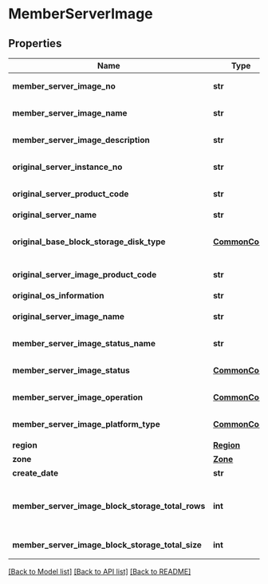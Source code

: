 # MemberServerImage

## Properties
Name | Type | Description | Notes
------------ | ------------- | ------------- | -------------
**member_server_image_no** | **str** | 회원서버이미지번호 | [optional] 
**member_server_image_name** | **str** | 회원서버이미지명 | [optional] 
**member_server_image_description** | **str** | 회원서버이미지설명 | [optional] 
**original_server_instance_no** | **str** | 원본서버인스턴스번호 | [optional] 
**original_server_product_code** | **str** | 원본서버상품코드 | [optional] 
**original_server_name** | **str** | 원본서버명 | [optional] 
**original_base_block_storage_disk_type** | [**CommonCode**](CommonCode.md) | 원본서버기본블록스토리지디스크유형 | [optional] 
**original_server_image_product_code** | **str** | 원본서버이미지상품코드 | [optional] 
**original_os_information** | **str** | 원본OS정보 | [optional] 
**original_server_image_name** | **str** | 원본서버이미지명 | [optional] 
**member_server_image_status_name** | **str** | 원본서버이미지상태명 | [optional] 
**member_server_image_status** | [**CommonCode**](CommonCode.md) | 원본서버이미지상태 | [optional] 
**member_server_image_operation** | [**CommonCode**](CommonCode.md) | 원본서버이미지OP | [optional] 
**member_server_image_platform_type** | [**CommonCode**](CommonCode.md) | 회원서버이미지플랫폼구분 | [optional] 
**region** | [**Region**](Region.md) | 리전 | [optional] 
**zone** | [**Zone**](Zone.md) | ZONE | [optional] 
**create_date** | **str** | 생성일시 | [optional] 
**member_server_image_block_storage_total_rows** | **int** | 회원서버이미지블록스토리지인스턴스총 개수 | [optional] 
**member_server_image_block_storage_total_size** | **int** | 회원서버이미지총사이즈 | [optional] 

[[Back to Model list]](../README.md#documentation-for-models) [[Back to API list]](../README.md#documentation-for-api-endpoints) [[Back to README]](../README.md)


